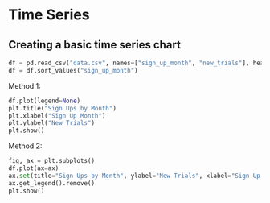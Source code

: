 # Time Series

## Creating a basic time series chart

```python
df = pd.read_csv("data.csv", names=["sign_up_month", "new_trials"], header=0, index_col="sign_up_month")
df = df.sort_values("sign_up_month")
```

Method 1:

```python
df.plot(legend=None)
plt.title("Sign Ups by Month")
plt.xlabel("Sign Up Month")
plt.ylabel("New Trials")
plt.show()
```

Method 2:

```python
fig, ax = plt.subplots()
df.plot(ax=ax)
ax.set(title="Sign Ups by Month", ylabel="New Trials", xlabel="Sign Up Month")
ax.get_legend().remove()
plt.show()
```
